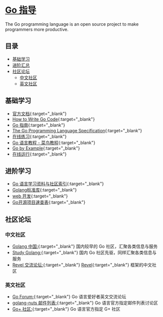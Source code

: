 # [Go 指导](https://openset.github.io/Go/)
The Go programming language is an open source project to make programmers more productive.

## 目录
  - [基础学习](#基础学习)
  - [进阶汇总](#进阶汇总)
  - [社区论坛](#社区论坛)
    - [中文社区](#中文社区)
    - [英文社区](#英文社区)

## 基础学习
  - [官方文档](https://golang.org/doc/){:target="_blank"}
  - [How to Write Go Code](https://golang.org/doc/code.html){:target="_blank"}
  - [Go 指南](https://tour.go-zh.org/list){:target="_blank"}
  - [The Go Programming Language Specification](https://golang.org/ref/spec){:target="_blank"}
  - [在线练习](https://tour.go-zh.org/welcome/1){:target="_blank"}
  - [Go 语言教程 - 菜鸟教程](http://www.runoob.com/go/go-tutorial.html){:target="_blank"}
  - [Go by Example](https://gobyexample.com/){:target="_blank"}
  - [在线运行](https://play.golang.org/){:target="_blank"}

## 进阶学习
  - [Go 语言学习资料与社区索引](https://github.com/Unknwon/go-study-index){:target="_blank"}
  - [Golang标准库](https://github.com/polaris1119/The-Golang-Standard-Library-by-Example){:target="_blank"}
  - [web 开发](https://github.com/astaxie/build-web-application-with-golang/blob/master/zh/preface.md){:target="_blank"}
  - [Go开源项目速查表](http://www.ctolib.com/cheatsheets-go-project.html){:target="_blank"}

## 社区论坛

### 中文社区
  - [Golang 中国:](http://www.golangtc.com/){:target="_blank"} 国内较早的 Go 社区，汇聚各类信息与服务
  - [Study Golang:](http://studygolang.com/){:target="_blank"} 国内 Go 社区先驱，同样汇聚各类信息与服务
  - [Revel 交流论坛:](http://gorevel.cn/){:target="_blank"} [Revel](https://github.com/revel/revel){:target="_blank"} 框架的中文社区

### 英文社区
  - [Go Forum:](https://forum.golangbridge.org/){:target="_blank"} Go 语言爱好者英文交流论坛
  - [golang-nuts 邮件列表:](https://groups.google.com/forum/#!forum/golang-nuts){:target="_blank"} Go 语言官方指定邮件列表讨论区
  - [Go+ 社区:](https://plus.google.com/u/0/communities/114112804251407510571){:target="_blank"} Go 语言官方指定 G+ 社区
